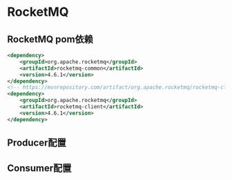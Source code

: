 # RocketMQ
## RocketMQ pom依赖
```xml
<dependency>
    <groupId>org.apache.rocketmq</groupId>
    <artifactId>rocketmq-common</artifactId>
    <version>4.6.1</version>
</dependency>
<!-- https://mvnrepository.com/artifact/org.apache.rocketmq/rocketmq-client -->
<dependency>
    <groupId>org.apache.rocketmq</groupId>
    <artifactId>rocketmq-client</artifactId>
    <version>4.6.1</version>
</dependency>
```

## Producer配置

## Consumer配置